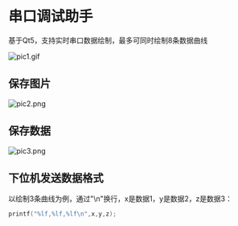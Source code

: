 # 串口调试助手

基于Qt5，支持实时串口数据绘制，最多可同时绘制8条数据曲线

![pic1.gif](https://github.com/HuaisenTian/serial_waveport/blob/main/pic/waveport.gif)

## 保存图片

![pic2.png](https://github.com/HuaisenTian/serial_waveport/blob/main/pic/2.png)

## 保存数据

![pic3.png](https://github.com/HuaisenTian/serial_waveport/blob/main/pic/1.png)

## 下位机发送数据格式

以绘制3条曲线为例，通过"\n"换行，x是数据1，y是数据2，z是数据3：

```c++
printf("%lf,%lf,%lf\n",x,y,z);
```

